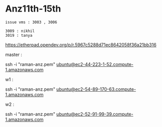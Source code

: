 # Anz11th-15th

```
issue vms : 3003 , 3006

3009 : nikhil
3019 : tanya
```



https://etherpad.opendev.org/p/r.5967c5288d71ec8642058f36a21bb316


master :

ssh -i "raman-anz.pem" ubuntu@ec2-44-223-1-52.compute-1.amazonaws.com

w1 :

ssh -i "raman-anz.pem" ubuntu@ec2-54-89-170-63.compute-1.amazonaws.com

w2 :

ssh -i "raman-anz.pem" ubuntu@ec2-52-91-99-39.compute-1.amazonaws.com
